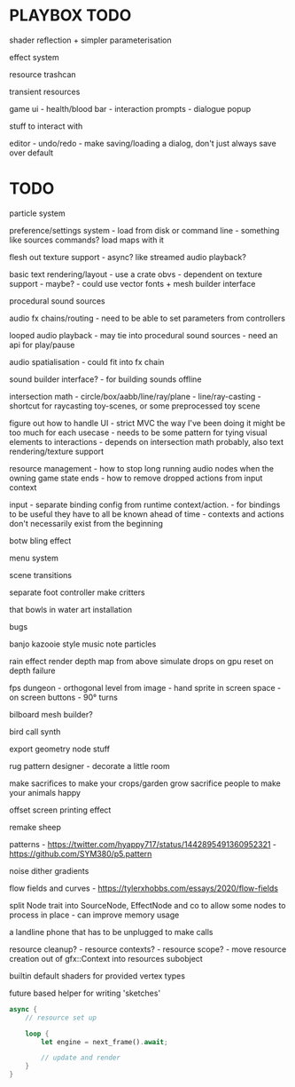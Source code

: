 PLAYBOX TODO
============

shader reflection + simpler parameterisation

effect system

resource trashcan

transient resources

game ui
	- health/blood bar
	- interaction prompts
	- dialogue popup

stuff to interact with

editor
	- undo/redo
	- make saving/loading a dialog, don't just always save over default


TODO
====

particle system

preference/settings system
	- load from disk or command line
	- something like sources commands? load maps with it

flesh out texture support
	- async? like streamed audio playback?

basic text rendering/layout
	- use a crate obvs
	- dependent on texture support - maybe?
	- could use vector fonts + mesh builder interface


procedural sound sources

audio fx chains/routing
	- need to be able to set parameters from controllers

looped audio playback
	- may tie into procedural sound sources
	- need an api for play/pause

audio spatialisation
	- could fit into fx chain

sound builder interface?
	- for building sounds offline



intersection math
	- circle/box/aabb/line/ray/plane
	- line/ray-casting
	- shortcut for raycasting toy-scenes, or some preprocessed toy scene


figure out how to handle UI
	- strict MVC the way I've been doing it might be too much for each usecase
	- needs to be some pattern for tying visual elements to interactions
	- depends on intersection math probably, also text rendering/texture support


resource management
	- how to stop long running audio nodes when the owning game state ends
	- how to remove dropped actions from input context


input
	- separate binding config from runtime context/action.
		- for bindings to be useful they have to all be known ahead of time
		- contexts and actions don't necessarily exist from the beginning







botw bling effect

menu system

scene transitions

separate foot controller
	make critters

that bowls in water art installation

bugs

banjo kazooie style music note particles

rain effect
	render depth map from above
	simulate drops on gpu
	reset on depth failure

fps dungeon - orthogonal level from image
	- hand sprite in screen space
	- on screen buttons
	- 90° turns

bilboard mesh builder?

bird call synth

export geometry node stuff

rug pattern designer - decorate a little room

make sacrifices to make your crops/garden grow
sacrifice people to make your animals happy

offset screen printing effect

remake sheep

patterns
	- https://twitter.com/hyappy717/status/1442895491360952321
	- https://github.com/SYM380/p5.pattern

noise dither gradients

flow fields and curves
	- https://tylerxhobbs.com/essays/2020/flow-fields

split Node trait into SourceNode, EffectNode and co to allow some nodes to process in place
	- can improve memory usage

a landline phone that has to be unplugged to make calls



resource cleanup?
	- resource contexts?
	- resource scope?
	- move resource creation out of gfx::Context into resources subobject

builtin default shaders for provided vertex types

future based helper for writing 'sketches'
```rust
async {
	// resource set up

	loop {
		let engine = next_frame().await;

		// update and render
	}
}
```
